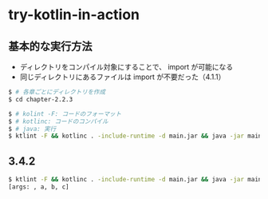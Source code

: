 # try-kotlin-in-action
## 基本的な実行方法
- ディレクトリをコンパイル対象にすることで、 import が可能になる
- 同じディレクトリにあるファイルは import が不要だった（4.1.1）

```bash
$ # 各章ごとにディレクトリを作成
$ cd chapter-2.2.3

$ # kolint -F: コードのフォーマット
$ # kotlinc: コードのコンパイル
$ # java: 実行
$ ktlint -F && kotlinc . -include-runtime -d main.jar && java -jar main.jar
```

## 3.4.2

```bash
$ ktlint -F && kotlinc . -include-runtime -d main.jar && java -jar main.jar a b c
[args: , a, b, c]
```
